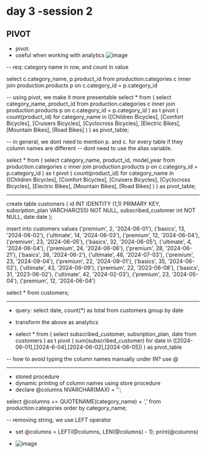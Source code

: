# day 3 -session 2

## PIVOT
- pivot:
- useful when working with analytics
![image](https://github.com/user-attachments/assets/10e1f5ca-6a7b-4d9e-ad59-497fd20ac049)


-- req: category name in row, and count in value

select c.category_name, p.product_id
from production.categories c
inner join production.products p
on c.category_id = p.category_id

-- using pivot, we make it more presentable
select * from (
	select category_name, product_id
	from production.categories c
	inner join production.products p
	on c.category_id = p.category_id
) as t
pivot (
	count(product_id)
	for category_name in ([Children Bicycles], [Comfort Bicycles], [Cruisers Bicycles], [Cyclocross Bicycles], [Electric Bikes], [Mountain Bikes], [Road Bikes] )
	) as pivot_table;


-- in general, we dont need to mention p. and c. for every table if they column names are different
-- dont need to use the alias variable.

select * from (
	select category_name, product_id, model_year
	from production.categories c
	inner join production.products p
	on c.category_id = p.category_id
) as t
pivot (
	count(product_id)
	for category_name in ([Children Bicycles], [Comfort Bicycles], [Cruisers Bicycles], [Cyclocross Bicycles], [Electric Bikes], [Mountain Bikes], [Road Bikes] )
	) as pivot_table;

--------------------------------------------------------------------

create table customers (
id INT IDENTITY (1,1) PRIMARY KEY,
subsription_plan VARCHAR(255) NOT NULL,
subscribed_customer int NOT NULL,
date date
);

insert into customers values
('premium', 2, '2024-06-01'), 
('basics', 13, '2024-06-02'), 
('ultimate', 14, '2024-06-03'),
('premium', 12, '2024-06-04'),
('premium', 23, '2024-06-05'), 
('basics', 32, '2024-06-05'), 
('ultimate', 4, '2024-06-04'),
('premium', 24, '2024-06-06'),
('premium', 28, '2024-06-21'), 
('basics', 38, '2024-06-2'), 
('ultimate', 46, '2024-07-03'),
('premium', 23, '2024-09-04'),
('premium', 22, '2024-09-01'), 
('basics', 35, '2024-06-02'), 
('ultimate', 43, '2024-06-09'),
('premium', 22, '2023-06-08'), 
('basics', 31, '2023-06-02'), 
('ultimate', 42, '2024-02-03'),
('premium', 23, '2024-05-04'),
('premium', 12, '2024-06-04')

select * from customers;

-----------------------------------------------

-  query: 
select date, count(*) as total from customers group by date

- transform the above as analytics

- select * from (
select subscribed_customer, subsription_plan, date from customers
) as t
pivot (
sum(subscribed_customer)
for date in ([2024-06-01],[2024-6-04],[2024-06-02],[2024-06-05])
)
as pivot_table

-- how to avoid typing the column names manually under IN? use @

-----------------------------------------------------------------------------

- stored procedure
-  dynamic printing of column names using store procedure
- declare 
@columns NVARCHAR(MAX) = '';

select 
@columns += QUOTENAME(category_name) + ','
from production.categories
order by category_name;

-- removing string, we use LEFT operator

- set @columns = LEFT(@columns, LEN(@columns) - 1);
print(@columns)

- ![image](https://github.com/user-attachments/assets/a7fbe110-c61b-4ca6-8f9f-06cda8b8b698)



